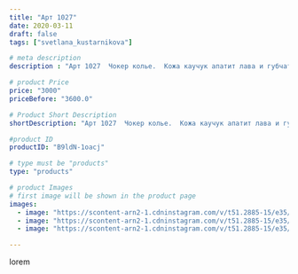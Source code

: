 ```yaml
---
title: "Арт 1027"
date: 2020-03-11
draft: false
tags: ["svetlana_kustarnikova"]

# meta description
description : "Арт 1027  Чокер колье.  Кожа каучук апатит лава и губчатый коралл"

# product Price
price: "3000"
priceBefore: "3600.0"

# Product Short Description
shortDescription: "Арт 1027  Чокер колье.  Кожа каучук апатит лава и губчатый коралл"

#product ID
productID: "B9ldN-1oacj"

# type must be "products"
type: "products"

# product Images
# first image will be shown in the product page
images:
  - image: "https://scontent-arn2-1.cdninstagram.com/v/t51.2885-15/e35/89358382_123509449231346_592765456710264160_n.jpg?se=7&tp=1&_nc_ht=scontent-arn2-1.cdninstagram.com&_nc_cat=102&_nc_ohc=U1Jo9wuBHO4AX_lzqKX&ccb=7-4&oh=cb11dfbf9e49bb7fc576d2f4dbd704f4&oe=60852F98&ig_cache_key=MjI2MjM0Mjg4NDUwNjI4MjI5Nw%3D%3D.2-ccb7-4"
  - image: "https://scontent-arn2-1.cdninstagram.com/v/t51.2885-15/e35/89819587_1068254940196132_7035724568327840538_n.jpg?se=7&tp=1&_nc_ht=scontent-arn2-1.cdninstagram.com&_nc_cat=104&_nc_ohc=Xr5vLstDTVQAX_5HSvF&ccb=7-4&oh=8f538f9872542386d50e0d7fcf82f7a9&oe=60829A1D&ig_cache_key=MjI2MjM0Mjg4NDQ5NzkxNDE1Nw%3D%3D.2-ccb7-4"
  - image: "https://scontent-arn2-1.cdninstagram.com/v/t51.2885-15/e35/89948985_839813666444670_6687759659767560156_n.jpg?se=7&tp=1&_nc_ht=scontent-arn2-1.cdninstagram.com&_nc_cat=106&_nc_ohc=F9L8EA9pMPoAX8dY3Kf&ccb=7-4&oh=0eae42cc52b94204f769092b462c9a64&oe=6082D7DD&ig_cache_key=MjI2MjM0Mjg4NDQ4OTU0MzkyOA%3D%3D.2-ccb7-4"

---
```

lorem
